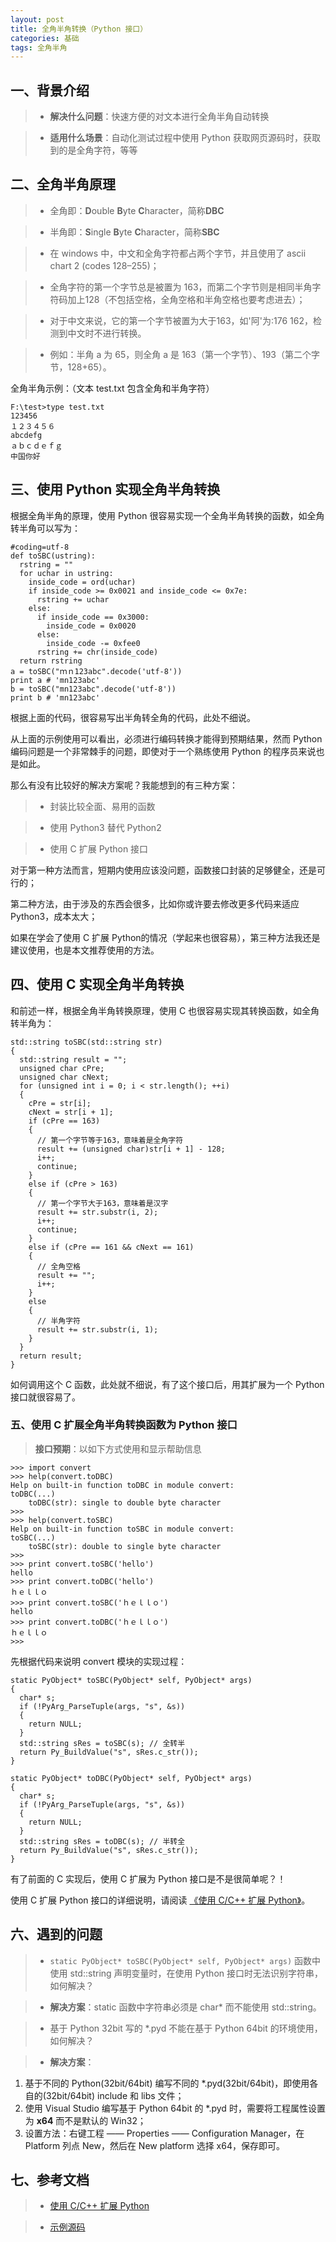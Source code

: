 ```yaml
---
layout: post
title: 全角半角转换（Python 接口）
categories: 基础
tags: 全角半角
---
```


## 一、背景介绍

>+ **解决什么问题**：快速方便的对文本进行全角半角自动转换

>+ **适用什么场景**：自动化测试过程中使用 Python 获取网页源码时，获取到的是全角字符，等等


## 二、全角半角原理

>+ 全角即：**D**ouble **B**yte **C**haracter，简称**DBC**

>+ 半角即：**S**ingle **B**yte **C**haracter，简称**SBC**

>+ 在 windows 中，中文和全角字符都占两个字节，并且使用了 ascii　chart 2 (codes 128–255)；

>+ 全角字符的第一个字节总是被置为 163，而第二个字节则是相同半角字符码加上128（不包括空格，全角空格和半角空格也要考虑进去）；

>+ 对于中文来说，它的第一个字节被置为大于163，如'阿'为:176 162，检测到中文时不进行转换。

>+ 例如：半角 a 为 65，则全角 a 是 163（第一个字节）、193（第二个字节，128+65）。 

全角半角示例：（文本 test.txt 包含全角和半角字符）

<!--more-->

    F:\test>type test.txt
    123456
    １２３４５６
    abcdefg
    ａｂｃｄｅｆｇ
    中国你好

## 三、使用 Python 实现全角半角转换

根据全角半角的原理，使用 Python 很容易实现一个全角半角转换的函数，如全角转半角可以写为：

    #coding=utf-8
    def toSBC(ustring):
      rstring = ""
      for uchar in ustring:
        inside_code = ord(uchar)
        if inside_code >= 0x0021 and inside_code <= 0x7e:
          rstring += uchar
        else:
          if inside_code == 0x3000:
            inside_code = 0x0020
          else:
            inside_code -= 0xfee0
          rstring += chr(inside_code)
      return rstring
    a = toSBC("ｍｎ123abc".decode('utf-8'))
    print a # 'mn123abc'
    b = toSBC("mn123abc".decode('utf-8'))
    print b # 'mn123abc'

根据上面的代码，很容易写出半角转全角的代码，此处不细说。

从上面的示例使用可以看出，必须进行编码转换才能得到预期结果，然而 Python 编码问题是一个非常棘手的问题，即使对于一个熟练使用 Python 的程序员来说也是如此。

那么有没有比较好的解决方案呢？我能想到的有三种方案：

>+ 封装比较全面、易用的函数

>+ 使用 Python3 替代 Python2

>+ 使用 C 扩展 Python 接口

对于第一种方法而言，短期内使用应该没问题，函数接口封装的足够健全，还是可行的；

第二种方法，由于涉及的东西会很多，比如你或许要去修改更多代码来适应 Python3，成本太大；

如果在学会了使用 C 扩展 Python的情况（学起来也很容易），第三种方法我还是建议使用，也是本文推荐使用的方法。

## 四、使用 C 实现全角半角转换

和前述一样，根据全角半角转换原理，使用 C 也很容易实现其转换函数，如全角转半角为：

    std::string toSBC(std::string str)
    {
	  std::string result = "";
	  unsigned char cPre;
	  unsigned char cNext;
	  for (unsigned int i = 0; i < str.length(); ++i)
	  {
		cPre = str[i];
		cNext = str[i + 1];
		if (cPre == 163)
		{
		  // 第一个字节等于163，意味着是全角字符
		  result += (unsigned char)str[i + 1] - 128;
		  i++;
		  continue;
		}
		else if (cPre > 163)
		{
		  // 第一个字节大于163，意味着是汉字
		  result += str.substr(i, 2);
		  i++;
		  continue;
		}
		else if (cPre == 161 && cNext == 161)
		{
		  // 全角空格
		  result += "";
		  i++;
		}
		else
		{
		  // 半角字符
		  result += str.substr(i, 1);
		}
	  }
	  return result;
    }

如何调用这个 C 函数，此处就不细说，有了这个接口后，用其扩展为一个 Python 接口就很容易了。

### 五、使用 C 扩展全角半角转换函数为 Python 接口

> **接口预期**：以如下方式使用和显示帮助信息

    >>> import convert
    >>> help(convert.toDBC)
	Help on built-in function toDBC in module convert:
	toDBC(...)
	    toDBC(str): single to double byte character
	>>>
	>>> help(convert.toSBC)
    Help on built-in function toSBC in module convert:
    toSBC(...)
        toSBC(str): double to single byte character
    >>>
	>>> print convert.toSBC('hello')
	hello
	>>> print convert.toDBC('hello')
	ｈｅｌｌｏ
	>>> print convert.toSBC('ｈｅｌｌｏ')
	hello
	>>> print convert.toDBC('ｈｅｌｌｏ')
	ｈｅｌｌｏ
	>>>

先根据代码来说明 convert 模块的实现过程：

    static PyObject* toSBC(PyObject* self, PyObject* args)
	{
	  char* s;
	  if (!PyArg_ParseTuple(args, "s", &s))
	  {
	    return NULL;
	  }
	  std::string sRes = toSBC(s); // 全转半
	  return Py_BuildValue("s", sRes.c_str());
	}

	static PyObject* toDBC(PyObject* self, PyObject* args)
	{
	  char* s;
	  if (!PyArg_ParseTuple(args, "s", &s))
	  {
	    return NULL;
	  }
	  std::string sRes = toDBC(s); // 半转全
	  return Py_BuildValue("s", sRes.c_str());
	}

有了前面的 C 实现后，使用 C 扩展为 Python 接口是不是很简单呢？！

使用 C 扩展 Python 接口的详细说明，请阅读 [《使用 C/C++ 扩展 Python》](http://thinkerou.com/2015-04/Using-CandCPP-Extension-Python)。

## 六、遇到的问题

>+ `static PyObject* toSBC(PyObject* self, PyObject* args)` 函数中使用 std::string 声明变量时，在使用 Python 接口时无法识别字符串，如何解决？

>+ **解决方案**：static 函数中字符串必须是 char* 而不能使用 std::string。

>+ 基于 Python 32bit 写的 *.pyd 不能在基于 Python 64bit 的环境使用，如何解决？

>+ **解决方案**：
  1. 基于不同的 Python(32bit/64bit) 编写不同的 *.pyd(32bit/64bit)，即使用各自的(32bit/64bit) include 和 libs 文件； 
  2. 使用 Visual Studio 编写基于 Python 64bit 的 *.pyd 时，需要将工程属性设置为 **x64** 而不是默认的 Win32；
  3. 设置方法：右键工程 —— Properties —— Configuration Manager，在 Platform 列点 New，然后在 New platform 选择 x64，保存即可。 


## 七、参考文档

>+ [使用 C/C++ 扩展 Python](http://thinkerou.com/2015-04/Using-CandCPP-Extension-Python)

>+ [示例源码](https://github.com/thinkerou/CPythonExample/blob/master/extPyUsingC/DBC_SBC.cpp)